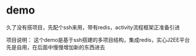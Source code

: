 # demo
久了没有搭项目，先配个ssh来用，带有redis，activity流程框架正准备引进

项目说明：
  这个demo是基于ssh搭建的多项目结构，集成redis，实心J2EE平台
  先是自用，在后面中慢慢增加新的东西进去
